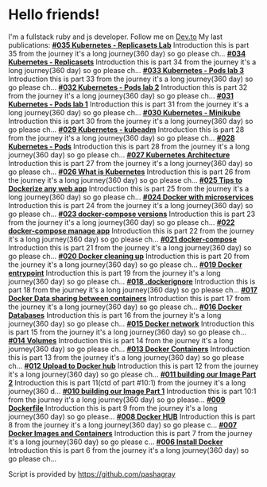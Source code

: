 # Hello friends!
I'm a fullstack ruby and js developer. Follow me on [Dev.to](https://dev.to/pashagray)
My last publications:
__[#035 Kubernetes - Replicasets Lab](https://dev.to/elkhatibomar/035-kubernetes-replicasets-lab-31cc)__
Introduction   this is part 35 from the journey it's a long journey(360 day) so go please ch...
__[#034 Kubernetes - Replicasets](https://dev.to/elkhatibomar/034-kubernetes-replicasets-3pb1)__
Introduction   this is part 34 from the journey it's a long journey(360 day) so go please ch...
__[#033 Kubernetes - Pods lab 3 ](https://dev.to/elkhatibomar/033-kubernetes-pods-lab-3-1opf)__
Introduction   this is part 33 from the journey it's a long journey(360 day) so go please ch...
__[#032 Kubernetes - Pods lab 2](https://dev.to/elkhatibomar/031-kubernetes-pods-lab-2-1fcl)__
Introduction   this is part 32 from the journey it's a long journey(360 day) so go please ch...
__[#031 Kubernetes - Pods lab 1](https://dev.to/elkhatibomar/031-kubernetes-pods-lab-1-55nf)__
Introduction   this is part 31 from the journey it's a long journey(360 day) so go please ch...
__[#030 Kubernetes - Minikube](https://dev.to/elkhatibomar/030-kubernetes-minikube-4ofa)__
Introduction   this is part 30 from the journey it's a long journey(360 day) so go please ch...
__[#029  Kubernetes - kubeadm](https://dev.to/elkhatibomar/029-kubernetes-kubeadm-21ck)__
Introduction   this is part 28 from the journey it's a long journey(360 day) so go please ch...
__[#028 Kubernetes - Pods](https://dev.to/elkhatibomar/028-kubernetes-pods-278c)__
Introduction   this is part 28 from the journey it's a long journey(360 day) so go please ch...
__[#027 Kubernetes Architecture](https://dev.to/elkhatibomar/027-kubernetes-architecture-1736)__
Introduction   this is part 27 from the journey it's a long journey(360 day) so go please ch...
__[#026 What is Kubernetes](https://dev.to/elkhatibomar/026-what-is-kubernetes-283h)__
Introduction   this is part 26 from the journey it's a long journey(360 day) so go please ch...
__[#025 Tips to Dockerize any web app](https://dev.to/elkhatibomar/025-tips-to-dockerize-any-web-app-4c35)__
Introduction   this is part 25 from the journey it's a long journey(360 day) so go please ch...
__[#024 Docker with microservices](https://dev.to/elkhatibomar/024-docker-with-microservices-5d3c)__
Introduction   this is part 24 from the journey it's a long journey(360 day) so go please ch...
__[#023 docker-compose versions](https://dev.to/elkhatibomar/023-docker-compose-versions-22a5)__
Introduction   this is part 23 from the journey it's a long journey(360 day) so go please ch...
__[#022 docker-compose
manage app](https://dev.to/elkhatibomar/022-docker-compose-manage-app-4j7p)__
Introduction   this is part 22 from the journey it's a long journey(360 day) so go please ch...
__[#021 docker-compose](https://dev.to/elkhatibomar/021-docker-compose-5604)__
Introduction   this is part 21 from the journey it's a long journey(360 day) so go please ch...
__[#020 Docker cleaning up](https://dev.to/elkhatibomar/20-docker-cleaning-up-4idd)__
Introduction   this is part 20 from the journey it's a long journey(360 day) so go please ch...
__[#019 Docker entrypoint](https://dev.to/elkhatibomar/019-docker-entrypoint-52m7)__
Introduction   this is part 19 from the journey it's a long journey(360 day) so go please ch...
__[#018 .dockerignore](https://dev.to/elkhatibomar/018-dockerignore-4jg1)__
Introduction   this is part 18 from the journey it's a long journey(360 day) so go please ch...
__[#017 Docker Data sharing between containers](https://dev.to/elkhatibomar/017-docker-data-sharing-between-containers-3bjf)__
Introduction   this is part 17 from the journey it's a long journey(360 day) so go please ch...
__[#016 Docker Databases](https://dev.to/elkhatibomar/016-docker-databases-1c8o)__
Introduction   this is part 16 from the journey it's a long journey(360 day) so go please ch...
__[#015 Docker network](https://dev.to/elkhatibomar/015-docker-network-3j2f)__
Introduction   this is part 15 from the journey it's a long journey(360 day) so go please ch...
__[#014 Volumes](https://dev.to/elkhatibomar/014-volumes-3g90)__
Introduction   this is part 14 from the journey it's a long journey(360 day) so go please ch...
__[#013 Docker Containers](https://dev.to/elkhatibomar/013-docker-containers-60k)__
Introduction   this is part 13 from the journey it's a long journey(360 day) so go please ch...
__[#012 Upload to Docker hub](https://dev.to/elkhatibomar/012-upload-to-docker-hub-3640)__
Introduction   this is part 12 from the journey it's a long journey(360 day) so go please ch...
__[#011 building our Image Part 2](https://dev.to/elkhatibomar/011-building-our-image-part-2-j37)__
Introduction   this is part 11(ctd of part #10:1) from the journey it's a long journey(360 d...
__[#010 building our Image Part 1](https://dev.to/elkhatibomar/009-building-our-image-part-1-38a8)__
Introduction   this is part 10:1 from the journey it's a long journey(360 day) so go please...
__[#009 Dockerfile](https://dev.to/elkhatibomar/009-dockerfile-113f)__
Introduction   this is part 9 from the journey it's a long journey(360 day) so go    please...
__[#008 Docker HUB](https://dev.to/elkhatibomar/008-docker-hub-5a9n)__
Introduction   this is part 8 from the journey it's a long journey(360 day) so go   please c...
__[#007 Docker Images and Containers](https://dev.to/elkhatibomar/007-docker-images-and-containers-1jd2)__
Introduction   this is part 7 from the journey it's a long journey(360 day) so go   please c...
__[#006 Install Docker](https://dev.to/elkhatibomar/006-install-docker-4oaj)__
Introduction   this is part 6 from the journey it's a long journey(360 day) so go  please ch...


Script is provided by https://github.com/pashagray
